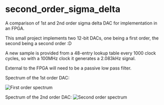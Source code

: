 # second_order_sigma_delta
A comparison of 1st and 2nd order sigma delta DAC for implementation in an FPGA.

This small project implements two 12-bit DACs, one being a first order, the second being a second order :D

A new sample is provided from a 48-entry lookup table every 1000 clock cycles, so with a 100MHz clock it generates a 2.083kHz signal.

External to the FPGA will need to be a passive low pass filter.

Spectrum of the 1st order DAC:

![First order spectrum](/first_order.png)

Spectrum of the 2nd order DAC:
![Second order spectrum](/second_order.png)

